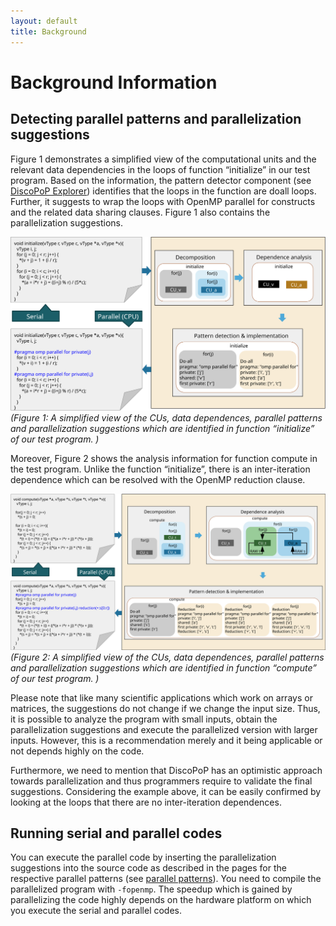 ```yaml
---
layout: default
title: Background
---
```


# Background Information

## Detecting parallel patterns and parallelization suggestions

Figure 1 demonstrates a simplified view of the computational units and the relevant data dependencies in the loops of function “initialize” in our test program. Based on the information, the pattern detector component (see [DiscoPoP Explorer](Pattern_Detection/DiscoPoP_Explorer.md)) identifies that the loops in the function are doall loops. Further, it suggests to wrap the loops with OpenMP parallel for constructs and the related data sharing clauses. Figure 1 also contains the parallelization suggestions. 

![A simplified view of the CUs, data dependences, parallel patterns and parallelization suggestions which are identified in function “initialize” of our test program.](img/init1.svg)
*(Figure 1: A simplified view of the CUs, data dependences, parallel patterns and parallelization suggestions which are identified in function “initialize” of our test program. )*

Moreover, Figure 2 shows the analysis information for function compute in the test program. Unlike the function “initialize”, there is an inter-iteration dependence which can be resolved with the OpenMP reduction clause.  

![A simplified view of the CUs, data dependences, parallel patterns and parallelization suggestions which are identified in function “compute” of our test program.](img/reduction1.svg)
*(Figure 2:  A simplified view of the CUs, data dependences, parallel patterns and parallelization suggestions which are identified in function “compute” of our test program. )*

Please note that like many scientific applications which work on arrays or matrices, the suggestions do not change if we change the input size. Thus, it is possible to analyze the program with small inputs, obtain the parallelization suggestions and execute the parallelized version with larger inputs. However, this is a recommendation merely and it being applicable or not depends highly on the code.

Furthermore, we need to mention that DiscoPoP has an optimistic approach towards parallelization and thus programmers require to validate the final suggestions. Considering the example above, it can be easily confirmed by looking at the loops that there are no inter-iteration dependences.

## Running serial and parallel codes

You can execute the parallel code by inserting the parallelization suggestions into the source code as described in the pages for the respective parallel patterns (see [parallel patterns](Pattern_Detection/Patterns/Patterns.md)). You need to compile the parallelized program with `-fopenmp`. The speedup which is gained by parallelizing the code highly depends on the hardware platform on which you execute the serial and parallel codes.  